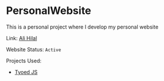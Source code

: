 # PersonalWebsite

This is a personal project where I develop my personal website

Link: [Ali Hilal](https://alihilal24.github.io/)

Website Status: ```Active```

Projects Used:
- [Tyoed JS](https://github.com/mattboldt/typed.js)
